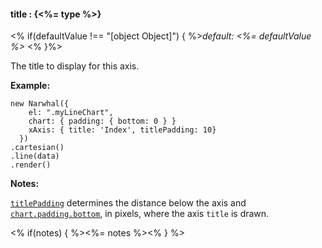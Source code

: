 #### **title** : {<%= type %>}

<% if(defaultValue !== "[object Object]") { %>*default: <%= defaultValue %>* <% }%>

The title to display for this axis. 

**Example:**

	new Narwhal({
	    el: ".myLineChart",
	    chart: { padding: { bottom: 0 } }
	    xAxis: { title: 'Index', titlePadding: 10}
	  })
	.cartesian()
	.line(data)
	.render()

**Notes:**

[`titlePadding`](#config_config.xAxis.titlePadding) determines the distance below the axis and [`chart.padding.bottom`](#config_config.chart.padding.bottom), in pixels, where the axis `title` is drawn. 

<% if(notes) { %><%= notes %><% } %>

